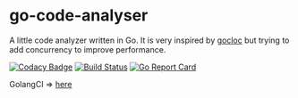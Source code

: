 # go-code-analyser
A little code analyzer written in Go. It is very inspired by [gocloc](https://github.com/hhatto/gocloc) 
but trying to add concurrency to improve performance.

[![Codacy Badge](https://api.codacy.com/project/badge/Grade/7f0286abc3264605bb224505a613d268)](https://www.codacy.com/manual/fabienbellanger/goCodeAnalyser?utm_source=github.com&amp;utm_medium=referral&amp;utm_content=fabienbellanger/goCodeAnalyser&amp;utm_campaign=Badge_Grade)
[![Build Status](https://travis-ci.org/fabienbellanger/goCodeAnalyser.svg?branch=master)](https://travis-ci.org/fabienbellanger/goCodeAnalyser)
[![Go Report Card](https://goreportcard.com/badge/github.com/fabienbellanger/goCodeAnalyser)](https://goreportcard.com/report/github.com/fabienbellanger/goCodeAnalyser)

GolangCI => [here](https://golangci.com/r/github.com/fabienbellanger/goCodeAnalyser)
